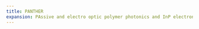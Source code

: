 ```yaml
---
title: PANTHER
expansion: PAssive and electro optic polymer photonics and InP electronics iNtegration for multi flow Terabit transceivers at edge SDN switcHes and data centER gateways
---
```

